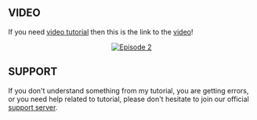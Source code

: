 ## VIDEO

If you need [video tutorial](https://youtu.be/WgxD-Kk0JN0) then this is the link to the [video](https://youtu.be/WgxD-Kk0JN0)!
<div align="center">
  <p>
    <a href="https://youtu.be/WgxD-Kk0JN0"><img src="https://media.discordapp.net/attachments/966943970145996800/968733981531078666/20220427_094631.jpg" alt="Episode 2" /></a>
  </p>
</div>

## SUPPORT

If you don't understand something from my tutorial, you are getting errors, or you need help related to tutorial, please don't hesitate to join our official [support server](https://discord.gg/MRbJCmv4YJ).
